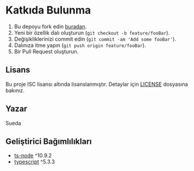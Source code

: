 # Katkıda Bulunma

1. Bu depoyu fork edin [buradan](https://github.com/Sueda/adeus/fork).
2. Yeni bir özellik dalı oluşturun (`git checkout -b feature/fooBar`).
3. Değişikliklerinizi commit edin (`git commit -am 'Add some fooBar'`).
4. Dalınıza itme yapın (`git push origin feature/fooBar`).
5. Bir Pull Request oluşturun.

## Lisans

Bu proje ISC lisansı altında lisanslanmıştır. Detaylar için [LICENSE](LICENSE) dosyasına bakınız.

## Yazar

Sueda

## Geliştirici Bağımlılıkları

- [ts-node](https://www.npmjs.com/package/ts-node) ^10.9.2
- [typescript](https://www.npmjs.com/package/typescript) ^5.3.3
